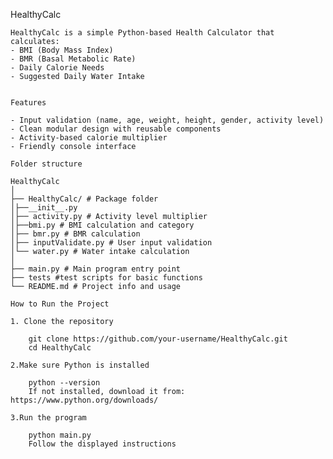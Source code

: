 HealthyCalc

    HealthyCalc is a simple Python-based Health Calculator that calculates:
    - BMI (Body Mass Index)
    - BMR (Basal Metabolic Rate)
    - Daily Calorie Needs
    - Suggested Daily Water Intake


    Features

    - Input validation (name, age, weight, height, gender, activity level)
    - Clean modular design with reusable components
    - Activity-based calorie multiplier
    - Friendly console interface

    Folder structure
     
    HealthyCalc
    │
    ├── HealthyCalc/ # Package folder
    │├──__init__.py
    │├── activity.py # Activity level multiplier
    │├──bmi.py # BMI calculation and category
    │├── bmr.py # BMR calculation
    │├── inputValidate.py # User input validation
    │└── water.py # Water intake calculation
    │
    ├── main.py # Main program entry point
    ├── tests #test scripts for basic functions
    └── README.md # Project info and usage

    How to Run the Project

    1. Clone the repository

        git clone https://github.com/your-username/HealthyCalc.git
        cd HealthyCalc

    2.Make sure Python is installed

        python --version
        If not installed, download it from: https://www.python.org/downloads/
    
    3.Run the program

        python main.py
        Follow the displayed instructions
    
